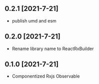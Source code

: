 ## 0.2.1 [2021-7-21]

- publish umd and esm

## 0.2.0 [2021-7-21]

- Rename library name to ReactRxBuilder

## 0.1.0 [2021-7-21]

- Componentized Rxjs Observable